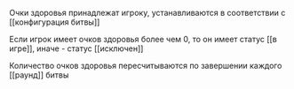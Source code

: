 Очки здоровья принадлежат игроку, устанавливаются в соответствии с [[конфигурация битвы]]

Если игрок имеет очков здоровья более чем 0, то он имеет статус [[в игре]], иначе - статус [[исключен]]

Количество очков здоровья пересчитываются по завершении каждого [[раунд]] битвы